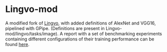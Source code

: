 # Lingvo-mod
A modified fork of [Lingvo](https://github.com/tensorflow/lingvo), with added definitions of AlexNet and VGG16, pipelined with GPipe. (Definitions are present in Lingvo-mod/lingvo/tasks/image). A report with a set of benchmarking experiments containing different configurations of their training performance can be found [here](https://drive.google.com/file/d/1zy5UrCA__mwwAZ18I7ea2I1puxPjhIhX/view?usp=sharing).


